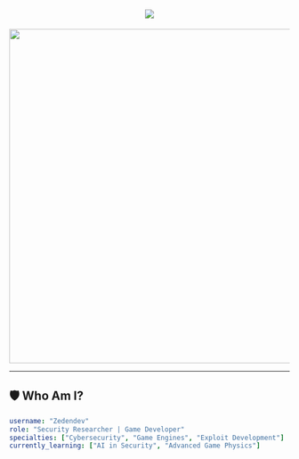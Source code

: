 <!-- 🚀 CYBERPUNK HEADER -->
<h1 align="center">
  <img src="https://readme-typing-svg.herokuapp.com?font=Orbitron&size=30&color=0ff&center=true&vCenter=true&width=500&lines=Welcome+to+Zedendev's+Neon+Realm;Security+Researcher+%7C+Game+Developer;Hacking+the+Future...">
</h1>

<p align="center">
  <img src="https://media.tenor.com/aPLhRrUq9S4AAAAd/hacker-hack.gif" width="600">
</p>

---

## **🛡️ Who Am I?**
```yaml
username: "Zedendev"
role: "Security Researcher | Game Developer"
specialties: ["Cybersecurity", "Game Engines", "Exploit Development"]
currently_learning: ["AI in Security", "Advanced Game Physics"]
